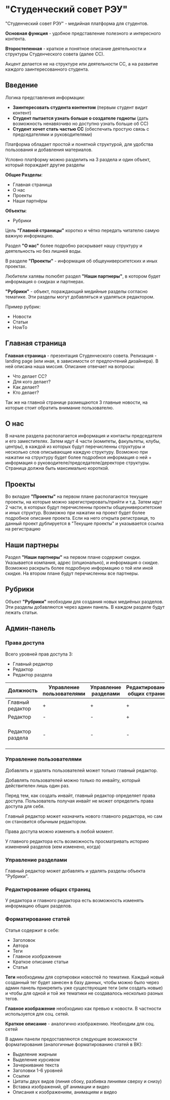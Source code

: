 # "Студенческий совет РЭУ"

"Студенческий совет РЭУ" - медийная платформа для студентов.

**Основная функция** - удобное представление полезного и интересного контента.

**Второстепенная** - краткое и понятное описание деятельности и структуры Студенческого совета (далее СС). 

Акцент делается не на структуре или деятельности СС, а на развитие каждого заинтересованного студента. 

## Введение

Логика представления информации:
* **Заинтересовать студента контентом** (первым студент видит контент)
* **Студент пытается узнать больше о создателе годноты** (дать возможность ненавязчиво но доступно узнать больше об СС)
* **Студент хочет стать частью СС** (обеспечить простую связь с председателями и руководителями)

Платформа обладает простой и понятной структурой, для удобства пользования и добавления материалов.

Условно платформу можно разделить на 3 раздела и один объект, который пораждает другие разделы

**Общие Разделы**:
* Главная страница
* О нас
* Проекты
* Наши партнёры

**Объекты**:
* Рубрики

Цель **"Главной страницы"** коротко и чётко передать читателю самую важную информацию.

Раздел **"О нас"** более подробно раскрывает нашу структуру и деятельность но без лишней воды.

В разделе **"Проекты"** - информация об общеуниверситетских и иных проектах.

Любители халявы полюбят раздел **"Наши партнеры"**, в котором будет информация о скидках и партнерах.

**"Рубрики"** - объект, пораждающий медийные разделы согласно тематике. Эти разделы могут добавляться и удаляться редактором.

Пример рубрик:
* Новости
* Статьи
* HowTo

## Главная страница

**Главная страница** - презентация Студенческого совета. Релизация - landing page (или иная, в зависимости от предпочтений дизайнера). В ней описана наша миссия. Описание отвечает на вопросы:
* Что делает СС?
* Для кого делает?
* Как делает?
* Кто делает?

Так же на главной странице размещаются 3 главные новости, на которые стоит обратить внимание пользователю.

## О нас

В начале раздела располагается информация и контакты председателя и его заместителях. Затем идут 4 части (комитеты, факультеты, клубы, центры), в каждой из которых будут перечисленны структуры и несколько слов описывающие каждую структуру. Возможно при нажатии на структуру будет более подробноя информация о ней + информация о руководителе/председателе/деректоре структуры. Страница должна быть максимально короткой.

## Проекты

Во вкладке **"Проекты"** на первом плане располагаются текущие проекты, на которые можно зарегистрировать/прийти и т.д. Затем идут 2 части, в которых будут перечисленны проекты общеуниверситетские и иных структур. Возможно при нажатии на проект будет более подробное описание проекта. Если на него открыта регистраиця, то данный проект дублируется в "Текущие проекты" и указывается ссылка на регистрацию

## Наши партнеры

Раздел **"Наши партнеры"** на первом плане содержит скидки. Указывается компания, адрес (опционально), и информация о скидке. Возможно раскрыть более подробную информацию о той или иной скидке. На втором плане будут перечисленны все партнеры.

## Рубрики

Объект **"Рубрики"** необходим для создания новых медиёных разделов. Эти разделы добавляются через админ панель. В каждом разделе будут лежать статьи.

## Админ-панель

### Права доступа

Всего уровней прав доступа 3:
* Главный редактор
* Редактор
* Редактор раздела

Должность | Управление пользователями | Управление разделами | Редактирование общих страниц | Управление статьями
--- | --- | --- | --- | ---
Главный редактор | + | + | + | +
Редактор | - | - | + | +
Редактор раздела | - | - | - | Только страниц определенного раздела

### Управление пользователями

Добавлять и удалять пользователей может только главный редактор.

Добавлять пользователей можно только по инвайту, который действителен лишь один раз.

Перед тем, как создать инвайт, главный редактор определяет права доступа. Пользователь получая инвайт не может определить права доступа для себя.

Главный редактор может назначить нового главного редактора, но сам он становится обычным редактором.

Права доступа можно изменить в любой момент.

У главного редактора есть возможность просматривать историю изменений разделов (кем изменено, когда)

### Управление разделами

Главный редактор может добавлять и удалять разделы объекта "Рубрики".

### Редактирование общих страниц

У редактора и главного редактора есть возможность изменять информацию общих разделов.

### Форматирование статей

Статья содержит в себе:
* Заголовок
* Автора
* Теги
* Главное изображение
* Краткое описание статьи
* Статья

**Теги** необходимы для сортировки новостей по тематике. Каждый новый созданный тег будет занесен в базу данных, чтобы можно было через админ панель прикрепить уже существующие теги (или создать новые) и чтобы для одной и той же тематики не создавалось несколько разных тегов.

**Главное изображение** необходимо как превью к новости. В частности используется для соц. сетей.

**Краткое описание** - аналогично изображению. Необходим для соц. сетей

В админ панели предоставляются следующие возможности форматирования (аналогичные форматированию статей в ВК):
* Выделение жирным
* Выделение курсивом
* Зачеркивание текста
* Заголовки 1-6 уровней
* Ссылки
* Цитаты двух видов (линия сбоку, разбивка линиями сверху и снизу)
* Вставка изображений, gif анимации и видео
* Описания к изображениям, анимациям и видео